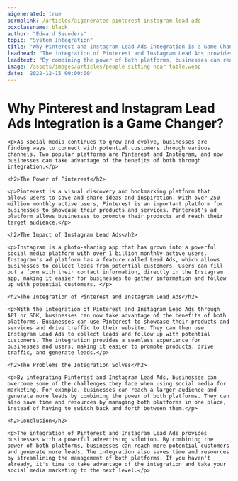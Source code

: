 ```yaml
---
aigenerated: true
permalink: /articles/aigenerated-pinterest-instagram-lead-ads
boxclassname: black
author: "Edward Saunders"
topic: "System Integration"
title: "Why Pinterest and Instagram Lead Ads Integration is a Game Changer?"
leadhead: "The integration of Pinterest and Instagram Lead Ads provides businesses with a powerful advertising solution"
leadtext: "By combining the power of both platforms, businesses can reach more potential customers and generate more leads. The integration also saves time and resources by streamlining the management of both platforms. If you haven't already, it's time to take advantage of the integration and take your social media marketing to the next level."
image: /assets/images/articles/people-sitting-near-table.webp
date: '2022-12-15 00:00:00'
---
```

<div class="arttext">	<h1>Why Pinterest and Instagram Lead Ads Integration is a Game Changer?</h1>
	
	<p>As social media continues to grow and evolve, businesses are finding ways to connect with potential customers through various channels. Two popular platforms are Pinterest and Instagram, and now businesses can take advantage of the benefits of both through integration.</p>

	<h2>The Power of Pinterest</h2>

	<p>Pinterest is a visual discovery and bookmarking platform that allows users to save and share ideas and inspiration. With over 250 million monthly active users, Pinterest is an important platform for businesses to showcase their products and services. Pinterest's ad platform allows businesses to promote their products and reach their target audience.</p>

	<h2>The Impact of Instagram Lead Ads</h2>

	<p>Instagram is a photo-sharing app that has grown into a powerful social media platform with over 1 billion monthly active users. Instagram's ad platform has a feature called Lead Ads, which allows businesses to collect leads from potential customers. Users can fill out a form with their contact information, directly in the Instagram app, making it easier for businesses to gather information and follow up with potential customers. </p>

	<h2>The Integration of Pinterest and Instagram Lead Ads</h2>

	<p>With the integration of Pinterest and Instagram Lead Ads through API or SDK, businesses can now take advantage of the benefits of both platforms. Businesses can use Pinterest to showcase their products and services and drive traffic to their website. They can then use Instagram Lead Ads to collect leads and follow up with potential customers. The integration provides a seamless experience for businesses and users, making it easier to promote products, drive traffic, and generate leads.</p>

	<h2>The Problems the Integration Solves</h2>

	<p>By integrating Pinterest and Instagram Lead Ads, businesses can overcome some of the challenges they face when using social media for marketing. For example, businesses can reach a larger audience and generate more leads by combining the power of both platforms. They can also save time and resources by managing both platforms in one place, instead of having to switch back and forth between them.</p>

	<h2>Conclusion</h2>

	<p>The integration of Pinterest and Instagram Lead Ads provides businesses with a powerful advertising solution. By combining the power of both platforms, businesses can reach more potential customers and generate more leads. The integration also saves time and resources by streamlining the management of both platforms. If you haven't already, it's time to take advantage of the integration and take your social media marketing to the next level.</p>
	
</div>